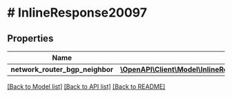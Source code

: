 # # InlineResponse20097

## Properties

Name | Type | Description | Notes
------------ | ------------- | ------------- | -------------
**network_router_bgp_neighbor** | [**\OpenAPI\Client\Model\InlineResponse20096NetworkRouterBgpNeighbors**](InlineResponse20096NetworkRouterBgpNeighbors.md) |  | [optional]

[[Back to Model list]](../../README.md#models) [[Back to API list]](../../README.md#endpoints) [[Back to README]](../../README.md)
